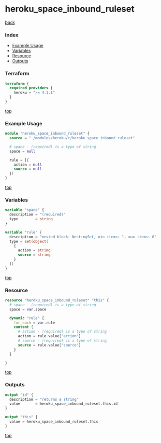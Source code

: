 # heroku_space_inbound_ruleset

[back](../heroku.md)

### Index

- [Example Usage](#example-usage)
- [Variables](#variables)
- [Resource](#resource)
- [Outputs](#outputs)

### Terraform

```terraform
terraform {
  required_providers {
    heroku = ">= 4.1.1"
  }
}
```

[top](#index)

### Example Usage

```terraform
module "heroku_space_inbound_ruleset" {
  source = "./modules/heroku/r/heroku_space_inbound_ruleset"

  # space - (required) is a type of string
  space = null

  rule = [{
    action = null
    source = null
  }]
}
```

[top](#index)

### Variables

```terraform
variable "space" {
  description = "(required)"
  type        = string
}

variable "rule" {
  description = "nested block: NestingSet, min items: 1, max items: 0"
  type = set(object(
    {
      action = string
      source = string
    }
  ))
}
```

[top](#index)

### Resource

```terraform
resource "heroku_space_inbound_ruleset" "this" {
  # space - (required) is a type of string
  space = var.space

  dynamic "rule" {
    for_each = var.rule
    content {
      # action - (required) is a type of string
      action = rule.value["action"]
      # source - (required) is a type of string
      source = rule.value["source"]
    }
  }

}
```

[top](#index)

### Outputs

```terraform
output "id" {
  description = "returns a string"
  value       = heroku_space_inbound_ruleset.this.id
}

output "this" {
  value = heroku_space_inbound_ruleset.this
}
```

[top](#index)